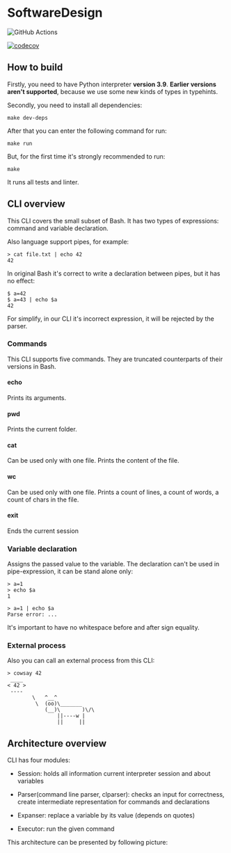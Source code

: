 # SoftwareDesign

![GitHub Actions][github-actions-shield]

[github-actions-shield]: https://github.com/sloboegen98/SoftwareDesign/workflows/Build/badge.svg 
[![codecov](https://codecov.io/gh/sloboegen98/SoftwareDesign/branch/CLI/graph/badge.svg?token=LTFRIFM6FO)](https://codecov.io/gh/sloboegen98/SoftwareDesign)


## How to build

Firstly, you need to have Python interpreter **version 3.9**. **Earlier versions aren't supported**, because we use some new kinds of types in typehints.

Secondly, you need to install all dependencies:

```shell
make dev-deps
```

After that you can enter the following command for run:
```shell
make run
```

But, for the first time it's strongly recommended to run:
```shell
make
```

It runs all tests and linter.

## CLI overview

This CLI covers the small subset of Bash.
It has two types of expressions: command and variable declaration.

Also language support pipes, for example:

```shell
> cat file.txt | echo 42
42 
```

In original Bash it's correct to write a declaration between pipes, but it has no effect:

```shell
$ a=42
$ a=43 | echo $a
42
```

For simplify, in our CLI it's incorrect expression, it will be rejected by the parser.


### Commands

This CLI supports five commands. They are truncated counterparts of their versions in Bash.

#### echo

Prints its arguments.

#### pwd

Prints the current folder.

#### cat

Can be used only with one file. Prints the content of the file.

#### wc

Can be used only with one file. Prints a count of lines, a count of words, a count of chars in the file.

#### exit

Ends the current session

### Variable declaration

Assigns the passed value to the variable. The declaration can't be used in pipe-expression, it can be stand alone only:

```shell
> a=1
> echo $a
1
```

```shell
> a=1 | echo $a
Parse error: ...
```

It's important to have no whitespace before and after sign equality.

### External process

Also you can call an external process from this CLI:

```shell
> cowsay 42
 ____
< 42 >
 ----
        \   ^__^
         \  (oo)\_______
            (__)\       )\/\
                ||----w |
                ||     ||

```

## Architecture overview

CLI has four modules:

 * Session: holds all information current interpreter session and about variables

 * Parser(command line parser, clparser): checks an input for correctness, create intermediate representation for commands and declarations

 * Expanser: replace a variable by its value (depends on quotes) 
 
 * Executor: run the given command


 This architecture can be presented by following picture:

    

